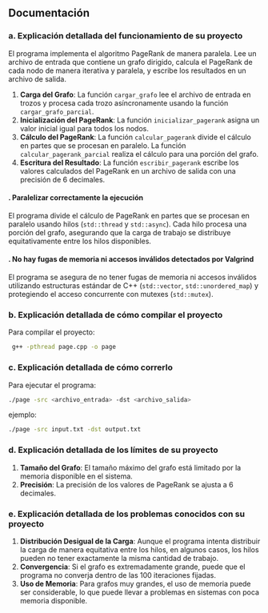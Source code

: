 

## Documentación

### a. Explicación detallada del funcionamiento de su proyecto

El programa implementa el algoritmo PageRank de manera paralela. Lee un archivo de entrada que contiene un grafo dirigido, calcula el PageRank de cada nodo de manera iterativa y paralela, y escribe los resultados en un archivo de salida.

1. **Carga del Grafo**: La función `cargar_grafo` lee el archivo de entrada en trozos y procesa cada trozo asíncronamente usando la función `cargar_grafo_parcial`.
2. **Inicialización del PageRank**: La función `inicializar_pagerank` asigna un valor inicial igual para todos los nodos.
3. **Cálculo del PageRank**: La función `calcular_pagerank` divide el cálculo en partes que se procesan en paralelo. La función `calcular_pagerank_parcial` realiza el cálculo para una porción del grafo.
4. **Escritura del Resultado**: La función `escribir_pagerank` escribe los valores calculados del PageRank en un archivo de salida con una precisión de 6 decimales.

#### . Paralelizar correctamente la ejecución

El programa divide el cálculo de PageRank en partes que se procesan en paralelo usando hilos (`std::thread` y `std::async`). Cada hilo procesa una porción del grafo, asegurando que la carga de trabajo se distribuye equitativamente entre los hilos disponibles.

#### . No hay fugas de memoria ni accesos inválidos detectados por Valgrind

El programa se asegura de no tener fugas de memoria ni accesos inválidos utilizando estructuras estándar de C++ (`std::vector`, `std::unordered_map`) y protegiendo el acceso concurrente con mutexes (`std::mutex`).

### b. Explicación detallada de cómo compilar el proyecto

Para compilar el proyecto:
```sh
 g++ -pthread page.cpp -o page
```

### c. Explicación detallada de cómo correrlo

Para ejecutar el programa:
```sh
./page -src <archivo_entrada> -dst <archivo_salida>
```
ejemplo:
```sh
./page -src input.txt -dst output.txt
```

### d. Explicación detallada de los límites de su proyecto

1. **Tamaño del Grafo**: El tamaño máximo del grafo está limitado por la memoria disponible en el sistema.
2. **Precisión**: La precisión de los valores de PageRank se ajusta a 6 decimales.

### e. Explicación detallada de los problemas conocidos con su proyecto

1. **Distribución Desigual de la Carga**: Aunque el programa intenta distribuir la carga de manera equitativa entre los hilos, en algunos casos, los hilos pueden no tener exactamente la misma cantidad de trabajo.
2. **Convergencia**: Si el grafo es extremadamente grande, puede que el programa no converja dentro de las 100 iteraciones fijadas.
3. **Uso de Memoria**: Para grafos muy grandes, el uso de memoria puede ser considerable, lo que puede llevar a problemas en sistemas con poca memoria disponible.
